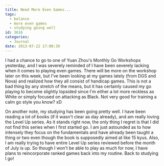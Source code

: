 ```yaml
---
title: Need More Even Games...
tags:
  - balance
  - more even games
  - studying going well
id: 3616
categories:
  - Journal
date: 2013-07-22 17:00:39
---
```


I had a chance to go to one of Yuan Zhou's Monthly Go Workshops yesterday, and I was severely reminded of I have been severely lacking when it comes to playing even games. There will be more on the workshop later on this week, but I've been looking at my games lately (from DGS and Nova) and realized how they all consist of handicap games. This is not a bad thing by any stretch of the means, but it has certainly caused my go playing to become slightly lopsided since I'm either a lot more reckless as White or simply focused on attacking as Black. Not very good for training a calm go style you know? xD

On another note, my studying has been going pretty well. I have been reading a lot of books (if it wasn't clear as day already), and am really loving the Level Up series. As it stands right now, the only thing I regret is that I did not find this series when I first started go. I am just astounded as to how intensely they focus on the fundamentals and have already been taught a thing or two even though the book is supposedly aimed at like 15 kyus. Also, I am really trying to have entire Level Up series reviewed before the month of July is up. So though I won't be able to play as much for now, I have plans to reincorporate ranked games back into my routine. Back to studying I go!